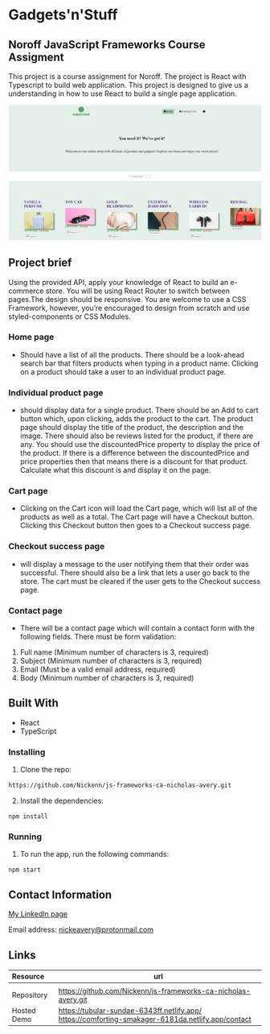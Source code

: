 # Gadgets'n'Stuff

## Noroff JavaScript Frameworks Course Assigment

This project is a course assignment for Noroff. The project is React with Typescript to build web application. This project is designed to give us a understanding in how to use React to build a single page application.

![Screenshot](https://github.com/Nickenn/js-frameworks-ca-nicholas-avery/blob/main/src/assets/gadgets'n'stuff-screenshot.png)

## Project brief

Using the provided API, apply your knowledge of React to build an e-commerce store.
You will be using React Router to switch between pages.The design should be responsive. You are welcome to use a CSS Framework, however, you’re encouraged to design from scratch and use styled-components or CSS Modules.

### Home page

- Should have a list of all the products. There should be a look-ahead search bar that filters products when typing in a product name. Clicking on a product should take a user to an individual product page.

### Individual product page

- should display data for a single product. There should be an Add to cart button which, upon clicking, adds the product to the cart. The product page should display the title of the product, the description and the image. There should also be reviews listed for the product, if there are any. You should use the discountedPrice property to display the price of the product. If there is a difference between the discountedPrice and price properties then that means there is a discount for that product. Calculate what this discount is and display it on the page.

### Cart page

- Clicking on the Cart icon will load the Cart page, which will list all of the products as well as a total. The Cart page will have a Checkout button. Clicking this Checkout button then goes to a Checkout success page.

### Checkout success page

- will display a message to the user notifying them that their order was successful. There should also be a link that lets a user go back to the store. The cart must be cleared if the user gets to the Checkout success page.

### Contact page

- There will be a contact page which will contain a contact form with the following fields. There must be form validation:

1. Full name (Minimum number of characters is 3, required)
2. Subject (Minimum number of characters is 3, required)
3. Email (Must be a valid email address, required)
4. Body (Minimum number of characters is 3, required)

## Built With

- React
- TypeScript

### Installing

1. Clone the repo:

```bash
https://github.com/Nickenn/js-frameworks-ca-nicholas-avery.git
```

2. Install the dependencies:

```
npm install
```

### Running

1. To run the app, run the following commands:

```
npm start
```

## Contact Information

[My LinkedIn page](https://www.linkedin.com/in/nicholas-avery-85415024a/)

Email address: nickeavery@protonmail.com

## Links

| Resource    | url                                                            |
| :---------- | -------------------------------------------------------------- |
|             |
| Repository  | https://github.com/Nickenn/js-frameworks-ca-nicholas-avery.git |
| Hosted Demo | [https://tubular-sundae-6343ff.netlify.app/ ](https://comforting-smakager-6181da.netlify.app/contact)https://comforting-smakager-6181da.netlify.app/contact                    |
